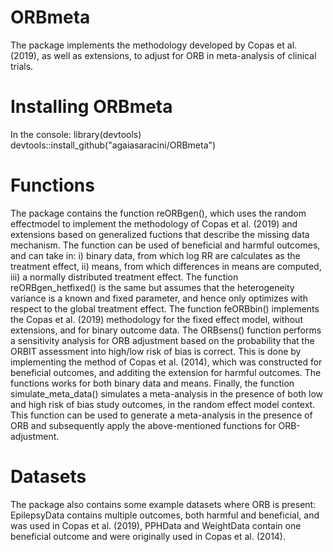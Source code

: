 # ORBmeta


The package implements the methodology developed by Copas et al. (2019), as well as extensions, 
to adjust for ORB in meta-analysis of clinical trials. 

# Installing ORBmeta

In the console:
library(devtools)
devtools::install_github("agaiasaracini/ORBmeta")

# Functions
The package contains the function reORBgen(), which uses the random effectmodel to implement the methodology of Copas et al. (2019) and extensions based on generalized fuctions that describe the missing data mechanism. The function can be used of beneficial and harmful outcomes, and can take in: i) binary data, from which log RR are calculates as the treatment effect, ii) means, from which differences in means are computed, iii) a normally distributed treatment effect. The function reORBgen_hetfixed() is the same but assumes that the heterogeneity variance is a known and fixed parameter, and hence only optimizes with respect to the global treatment effect. The function feORBbin() implements the Copas et al. (2019) methodology for the fixed effect model, without extensions, and for binary outcome data. The ORBsens() function performs a sensitivity analysis for ORB adjustment based on the probability that the ORBIT assessment into high/low risk of bias is correct. This is done by implementing the method of Copas et al. (2014), which was constructed for beneficial outcomes, and additing the extension for harmful outcomes. The functions works for both binary data and means. Finally, the function simulate_meta_data() simulates a meta-analysis in the presence of both low and high risk of bias study outcomes, 
in the random effect model context. This function can be used to generate a meta-analysis in the presence of ORB and subsequently apply the above-mentioned functions for ORB-adjustment.

# Datasets
The package also contains some example datasets where ORB is present: EpilepsyData contains multiple outcomes, both harmful and beneficial, and was used in Copas et al. (2019), 
PPHData and WeightData contain one beneficial outcome and were originally used in Copas et al. (2014).
